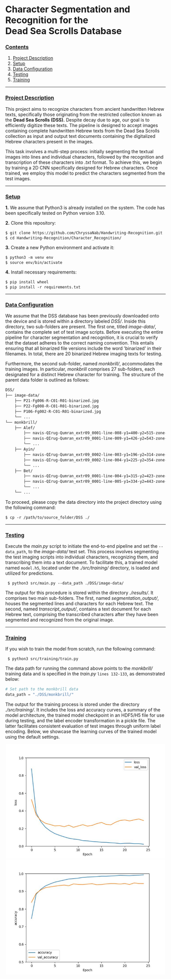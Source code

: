 # Character Segmentation and Recognition for the <br > Dead Sea Scrolls Database

### [**Contents**](#)
1. [Project Description](#descr)
1. [Setup](#setup)
2. [Data Configuration](#dataset)
3. [Testing](#testing)
4. [Training](#training)

---

### [**Project Description**](#) <a name="descr"></a>

This project aims to recognize characters from ancient handwritten Hebrew texts, specifically those originating from the restricted collection known as the **Dead Sea Scrolls (DSS).**  Despite decay due to age, our goal is to efficiently digitize these texts. The pipeline is designed to accept images containing complete handwritten Hebrew texts from the Dead Sea Scrolls collection as input and output text documents containing the digitalized Hebrew characters present in the images.

This task involves a multi-step process: initially segmenting the textual images into lines and individual characters, followed by the recognition and transcription of these characters into *.txt* format. To achieve this, we begin by training a 2D CNN specifically designed for Hebrew characters. Once trained, we employ this model to predict the characters segmented from the test images. 



---

### [**Setup**](#) <a name="setup"></a>

**1.** We assume that Python3 is already installed on the system. The code has been specifically tested on Python version 3.10.

**2.** Clone this repository: 

``` shell
$ git clone https://github.com/ChryssaNab/Handwriting-Recognition.git
$ cd Handwriting-Recognition/Character_Recognition/
```

 **3.** Create a new Python environment and activate it:
 
``` shell
$ python3 -m venv env
$ source env/bin/activate
```

**4.** Install necessary requirements:

``` shell
$ pip install wheel
$ pip install -r requirements.txt
```

---


### [**Data Configuration**](#) <a name="dataset"></a>

<!---
We assume that the DSS database has been previously downloaded onto the device and is stored within a directory labeled *DSS/*. Within this directory, two sub-folders are present. The first, titled *image-data/*, houses the complete test image scripts, while the second, named *monkbrill/*, accommodates the training images. In particular, *monkbrill* comprises 27 sub-folders, each designated for a distinct Hebrew character. To proceed, copy the data directory into the project directory in the following manner:
-->

We assume that the DSS database has been previously downloaded onto the device and is stored within a directory labeled *DSS/*. Inside this directory, two sub-folders are present. The first one, titled *image-data/*, contains the complete set of test image scripts. Before executing the entire pipeline for character segmentation and recognition, it is crucial to verify that the dataset adheres to the correct naming convention. This entails ensuring that all binarized file versions include the word 'binarized' in their filenames. In total, there are 20 binarized Hebrew imaging texts for testing.

Furthermore, the second sub-folder, named *monkbrill/*, accommodates the training images. In particular, *monkbrill* comprises 27 sub-folders, each designated for a distinct Hebrew character for training. The structure of the parent data folder is outlined as follows:

``` bash
DSS/
├── image-data/
    ├── P21-Fg006-R-C01-R01-binarized.jpg
    ├── P22-Fg008-R-C01-R01-binarized.jpg
    ├── P106-Fg002-R-C01-R01-binarized.jpg
    └── ...
└── monkbrill/
    ├── Alef/
        ├── navis-QIrug-Qumran_extr09_0001-line-008-y1=400-y2=515-zone-HUMAN-x=1650-y=0049-w=0035-h=0042-ybas=0027-nink=631-segm=COCOS5cocos.pgm
        ├── navis-QIrug-Qumran_extr09_0001-line-009-y1=426-y2=543-zone-HUMAN-x=1650-y=0023-w=0035-h=0042-ybas=0045-nink=631-segm=COCOS5cocos.pgm
        └── ...
    ├── Ayin/
        ├── navis-QIrug-Qumran_extr09_0002-line-003-y1=196-y2=314-zone-HUMAN-x=0458-y=0055-w=0038-h=0032-ybas=0068-nink=562-segm=COCOS5cocos.pgm
        ├── navis-QIrug-Qumran_extr09_0002-line-004-y1=225-y2=354-zone-HUMAN-x=0458-y=0026-w=0038-h=0032-ybas=0039-nink=562-segm=COCOS5cocos.pgm
        └── ...
    ├── Bet/
        ├── navis-QIrug-Qumran_extr09_0001-line-004-y1=315-y2=423-zone-HUMAN-x=1672-y=0051-w=0033-h=0038-ybas=0049-nink=514-segm=COCOS5cocos.pgm
        ├── navis-QIrug-Qumran_extr09_0001-line-005-y1=334-y2=443-zone-HUMAN-x=1672-y=0032-w=0033-h=0039-ybas=0030-nink=518-segm=COCOS5cocos.pgm
        └── ...
    └── ...
```

To proceed, please copy the data directory into the project directory using the following command:

``` shell
$ cp -r /path/to/source_folder/DSS ./
```


---

### [**Testing**](#) <a name="testing"></a>

Execute the *main.py* script to initiate the end-to-end pipeline and set the `--data_path`, to the *image-data/* test set. This process involves segmenting the test imaging scripts into individual characters, recognizing them, and transcribing them into a text document. To facilitate this, a trained model named `model.h5`, located under the *./src/training/* directory, is loaded and utilized for predictions.

``` shell
 $ python3 src/main.py --data_path ./DSS/image-data/
 ```

The output for this procedure is stored within the directory *./results/*. It comprises two main sub-folders. The first, named *segmentation_output/*, houses the segmented lines and characters for each Hebrew text. The second, named *transcript_output/*, contains a text document for each Hebrew text, comprising the transcribed characters after they have been segmented and recognized from the original image.


---

### [**Training**](#) <a name="training"></a>

If you wish to train the model from scratch, run the following command:

``` shell
 $ python3 src/training/train.py
 ```

The data path for running the command above points to the *monkbrill/* training data and is specified in the *train.py* `lines 132-133`, as demonstrated below:

```python
# Set path to the monkbrill data
data_path = "./DSS/monkbrill/"  
 ```

The output for the training process is stored under the directory *./src/training/*. It includes the loss and accuracy curves, a summary of the model architecture, the trained model checkpoint in an HDF5/H5 file for use during testing, and the label encoder transformation in a pickle file. The latter facilitates consistent evaluation of test images through uniform label encoding. Below, we showcase the learning curves of the trained model using the default settings.

<p align="center">
    <img title="Loss curve" src="https://github.com/ChryssaNab/Handwriting-Recognition/blob/main/character_recognition/src/training/loss.jpg" height="360" width="500"/>
     <img title="Accuracy curve" src="https://github.com/ChryssaNab/Handwriting-Recognition/blob/main/character_recognition/src/training/accuracy.jpg" height="360" width="500"/>
        
</p>


